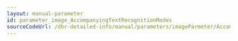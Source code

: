 ```yaml
---
layout: manual-parameter
id: parameter_image_AccompanyingTextRecognitionModes
sourceCodeUrl: /dbr-detailed-info/manual/parameters/imageParmeter/AccompanyingTextRecognitionModes.md
---
```

